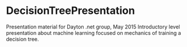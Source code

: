 # DecisionTreePresentation
Presentation material for Dayton .net group, May 2015
Introductory level presentation about machine learning focused on mechanics of training a decision tree.

